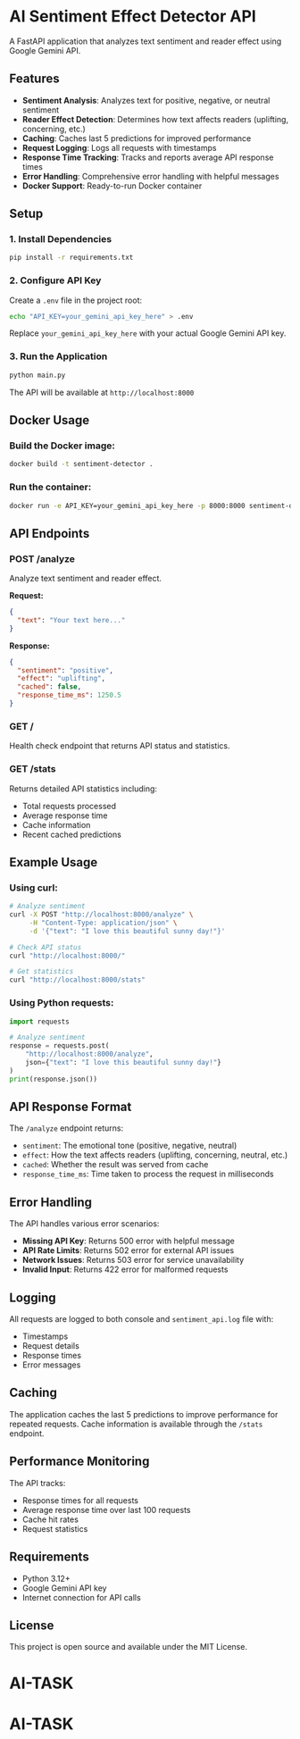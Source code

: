 # AI Sentiment Effect Detector API

A FastAPI application that analyzes text sentiment and reader effect using Google Gemini API.

## Features

- **Sentiment Analysis**: Analyzes text for positive, negative, or neutral sentiment
- **Reader Effect Detection**: Determines how text affects readers (uplifting, concerning, etc.)
- **Caching**: Caches last 5 predictions for improved performance
- **Request Logging**: Logs all requests with timestamps
- **Response Time Tracking**: Tracks and reports average API response times
- **Error Handling**: Comprehensive error handling with helpful messages
- **Docker Support**: Ready-to-run Docker container

## Setup

### 1. Install Dependencies

```bash
pip install -r requirements.txt
```

### 2. Configure API Key

Create a `.env` file in the project root:

```bash
echo "API_KEY=your_gemini_api_key_here" > .env
```

Replace `your_gemini_api_key_here` with your actual Google Gemini API key.

### 3. Run the Application

```bash
python main.py
```

The API will be available at `http://localhost:8000`

## Docker Usage

### Build the Docker image:

```bash
docker build -t sentiment-detector .
```

### Run the container:

```bash
docker run -e API_KEY=your_gemini_api_key_here -p 8000:8000 sentiment-detector
```

## API Endpoints

### POST /analyze

Analyze text sentiment and reader effect.

**Request:**
```json
{
  "text": "Your text here..."
}
```

**Response:**
```json
{
  "sentiment": "positive",
  "effect": "uplifting",
  "cached": false,
  "response_time_ms": 1250.5
}
```

### GET /

Health check endpoint that returns API status and statistics.

### GET /stats

Returns detailed API statistics including:
- Total requests processed
- Average response time
- Cache information
- Recent cached predictions

## Example Usage

### Using curl:

```bash
# Analyze sentiment
curl -X POST "http://localhost:8000/analyze" \
     -H "Content-Type: application/json" \
     -d '{"text": "I love this beautiful sunny day!"}'

# Check API status
curl "http://localhost:8000/"

# Get statistics
curl "http://localhost:8000/stats"
```

### Using Python requests:

```python
import requests

# Analyze sentiment
response = requests.post(
    "http://localhost:8000/analyze",
    json={"text": "I love this beautiful sunny day!"}
)
print(response.json())
```

## API Response Format

The `/analyze` endpoint returns:

- `sentiment`: The emotional tone (positive, negative, neutral)
- `effect`: How the text affects readers (uplifting, concerning, neutral, etc.)
- `cached`: Whether the result was served from cache
- `response_time_ms`: Time taken to process the request in milliseconds

## Error Handling

The API handles various error scenarios:

- **Missing API Key**: Returns 500 error with helpful message
- **API Rate Limits**: Returns 502 error for external API issues
- **Network Issues**: Returns 503 error for service unavailability
- **Invalid Input**: Returns 422 error for malformed requests

## Logging

All requests are logged to both console and `sentiment_api.log` file with:
- Timestamps
- Request details
- Response times
- Error messages

## Caching

The application caches the last 5 predictions to improve performance for repeated requests. Cache information is available through the `/stats` endpoint.

## Performance Monitoring

The API tracks:
- Response times for all requests
- Average response time over last 100 requests
- Cache hit rates
- Request statistics

## Requirements

- Python 3.12+
- Google Gemini API key
- Internet connection for API calls

## License

This project is open source and available under the MIT License.
# AI-TASK
# AI-TASK
